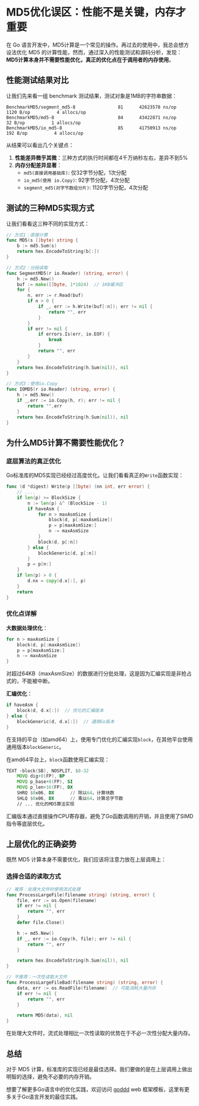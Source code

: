 # MD5优化误区：性能不是关键，内存才重要

在 Go 语言开发中，MD5计算是一个常见的操作。再过去的使用中，我总会想方设法优化 MD5 的计算性能，然而，通过深入的性能测试和源码分析，发现：**MD5计算本身并不需要性能优化，真正的优化点在于调用者的内存使用**。

## 性能测试结果对比

让我们先来看一组 benchmark 测试结果，测试对象是1MB的字符串数据：

```
BenchmarkMD5/segment_md5-8         	      81	  42623578 ns/op	    1120 B/op	       4 allocs/op
BenchmarkMD5/md5-8                 	      84	  43422871 ns/op	      32 B/op	       1 allocs/op
BenchmarkMD5/io_md5-8              	      85	  41750913 ns/op	     192 B/op	       4 allocs/op
```

从结果可以看出几个关键点：

1. **性能差异微乎其微**：三种方式的执行时间都在4千万纳秒左右，差异不到5%
2. **内存分配差异显著**：
   - `md5(直接调用基础库)`: 仅32字节分配，1次分配
   - `io_md5(使用 io.Copy)`: 92字节分配，4次分配
   - `segment_md5(对字节数组分片)`: 1120字节分配，4次分配

## 测试的三种MD5实现方式

让我们看看这三种不同的实现方式：

```go
// 方式1：直接计算
func MD5(s []byte) string {
    b := md5.Sum(s)
    return hex.EncodeToString(b[:])
}

// 方式2：分段读取
func SegmentMD5(r io.Reader) (string, error) {
    h := md5.New()
    buf := make([]byte, 1*1024)  // 1KB缓冲区
    for {
        n, err := r.Read(buf)
        if n > 0 {
            if _, err := h.Write(buf[:n]); err != nil {
                return "", err
            }
        }
        if err != nil {
            if errors.Is(err, io.EOF) {
                break
            }
            return "", err
        }
    }
    return hex.EncodeToString(h.Sum(nil)), nil
}

// 方式3：使用io.Copy
func IOMD5(r io.Reader) (string, error) {
    h := md5.New()
    if _,err := io.Copy(h, r); err != nil {
        return "",err
    }
    return hex.EncodeToString(h.Sum(nil)), nil
}
```

## 为什么MD5计算不需要性能优化？

### 底层算法的真正优化

Go标准库的MD5实现已经经过高度优化。让我们看看真正的`Write`函数实现：

```go
func (d *digest) Write(p []byte) (nn int, err error) {
    // ....
    if len(p) >= BlockSize {
        n := len(p) &^ (BlockSize - 1)
        if haveAsm {
            for n > maxAsmSize {
                block(d, p[:maxAsmSize])
                p = p[maxAsmSize:]
                n -= maxAsmSize
            }
            block(d, p[:n])
        } else {
            blockGeneric(d, p[:n])
        }
        p = p[n:]
    }
    if len(p) > 0 {
        d.nx = copy(d.x[:], p)
    }
    return
}
```

### 优化点详解


**大数据处理优化**：
```go
for n > maxAsmSize {
    block(d, p[:maxAsmSize])
    p = p[maxAsmSize:]
    n -= maxAsmSize
}
```

对超过64KB（maxAsmSize）的数据进行分批处理，这是因为汇编实现是非抢占式的，不能被中断。

**汇编优化**：
```go
if haveAsm {
    block(d, d.x[:])  // 优化的汇编版本
} else {
    blockGeneric(d, d.x[:])  // 通用Go版本
}
```

在支持的平台（如amd64）上，使用专门优化的汇编实现`block`，在其他平台使用通用版本`blockGeneric`。

在amd64平台上，`block`函数使用汇编实现：

```asm
TEXT ·block(SB), NOSPLIT, $8-32
    MOVQ dig+0(FP), BP
    MOVQ p_base+8(FP), SI
    MOVQ p_len+16(FP), DX
    SHRQ $0x06, DX      // 除以64，计算块数
    SHLQ $0x06, DX      // 乘以64，计算总字节数
    // ... 优化的MD5算法实现
```

汇编版本通过直接操作CPU寄存器，避免了Go函数调用的开销，并且使用了SIMD指令等底层优化。

## 上层优化的正确姿势

既然 MD5 计算本身不需要优化，我们应该将注意力放在上层调用上：

### 选择合适的读取方式

```go
// 推荐：处理大文件时使用流式处理
func ProcessLargeFile(filename string) (string, error) {
    file, err := os.Open(filename)
    if err != nil {
        return "", err
    }
    defer file.Close()

    h := md5.New()
    if _, err := io.Copy(h, file); err != nil {
        return "", err
    }

    return hex.EncodeToString(h.Sum(nil)), nil
}

// 不推荐：一次性读取大文件
func ProcessLargeFileBad(filename string) (string, error) {
    data, err := os.ReadFile(filename)  // 可能消耗大量内存
    if err != nil {
        return "", err
    }

    return MD5(data), nil
}
```

在处理大文件时，流式处理相比一次性读取的优势在于不必一次性分配大量内存。

## 总结

对于 MD5 计算，标准库的实现已经是最佳选择。我们要做的是在上层调用上做出明智的选择，避免不必要的内存开销。

想要了解更多Go语言中的优化实践，欢迎访问 [goddd](https://github.com/ixugo/goddd) web 框架模板，这里有更多关于Go语言开发的最佳实践。

